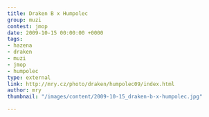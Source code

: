 ```yaml
---
title: Draken B x Humpolec
group: muzi
contest: jmop
date: 2009-10-15 00:00:00 +0000
tags:
- hazena
- draken
- muzi
- jmop
- humpolec
type: external
link: http://mry.cz/photo/draken/humpolec09/index.html
author: mry
thumbnail: "/images/content/2009-10-15_draken-b-x-humpolec.jpg"

---
```

